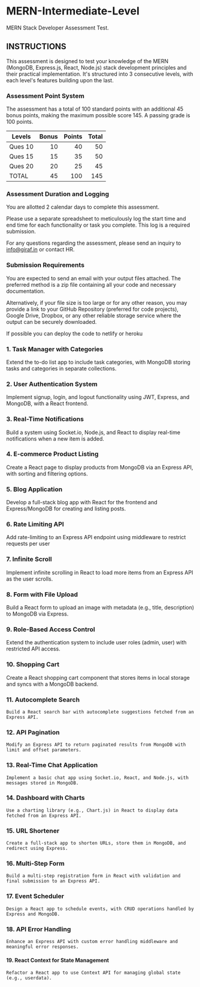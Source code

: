 # MERN-Intermediate-Level
MERN Stack Developer Assessment Test. 

## INSTRUCTIONS
This assessment is designed to test your knowledge of the MERN (MongoDB, Express.js, React, Node.js) stack development principles and their practical implementation. It's structured into 3 consecutive levels, with each level's features building upon the last.

### Assessment Point System
The assessment has a total of 100 standard points with an additional 45 bonus points, making the maximum possible score 145. A passing grade is 100 points.

| Levels  | Bonus  | Points| Total |
| ------- | -----: | ----: | ----: |
| Ques 10 |     10 |    40 |    50 |
| Ques 15 |     15 |    35 |    50 |
| Ques 20 |     20 |    25 |    45 |
|   TOTAL |     45 |    100|   145 |


### Assessment Duration and Logging
You are allotted 2 calendar days to complete this assessment.

Please use a separate spreadsheet to meticulously log the start time and end time for each functionality or task you complete. This log is a required submission.

For any questions regarding the assessment, please send an inquiry to info@giraf.in or contact HR.

### Submission Requirements
You are expected to send an email with your output files attached. The preferred method is a zip file containing all your code and necessary documentation.

Alternatively, if your file size is too large or for any other reason, you may provide a link to your GitHub Repository (preferred for code projects), Google Drive, Dropbox, or any other reliable storage service where the output can be securely downloaded. 

If possible you can deploy the code to netlify or heroku

### 1. Task Manager with Categories
  Extend the to-do list app to include task categories, with MongoDB storing tasks and categories in separate collections.

### 2. User Authentication System
  Implement signup, login, and logout functionality using JWT, Express, and MongoDB, with a React frontend.

### 3. Real-Time Notifications
  Build a system using Socket.io, Node.js, and React to display real-time notifications when a new item is added.

### 4. E-commerce Product Listing
  Create a React page to display products from MongoDB via an Express API, with sorting and filtering options.

### 5. Blog Application
  Develop a full-stack blog app with React for the frontend and  Express/MongoDB for creating and listing posts.
  
### 6. Rate Limiting API
  Add rate-limiting to an Express API endpoint using middleware to restrict requests per user  

### 7. Infinite Scroll
  Implement infinite scrolling in React to load more items from an Express API as the user scrolls.

### 8. Form with File Upload
  Build a React form to upload an image with metadata (e.g., title, description) to MongoDB via Express.

### 9. Role-Based Access Control
  Extend the authentication system to include user roles (admin, user) with restricted API access.

### 10. Shopping Cart
  Create a React shopping cart component that stores items in local storage and syncs with a MongoDB backend.  

### 11. Autocomplete Search
    Build a React search bar with autocomplete suggestions fetched from an Express API.
    
### 12. API Pagination
    Modify an Express API to return paginated results from MongoDB with limit and offset parameters.

### 13. Real-Time Chat Application
    Implement a basic chat app using Socket.io, React, and Node.js, with messages stored in MongoDB.

### 14. Dashboard with Charts
    Use a charting library (e.g., Chart.js) in React to display data fetched from an Express API.

### 15. URL Shortener
    Create a full-stack app to shorten URLs, store them in MongoDB, and redirect using Express.

### 16. Multi-Step Form
    Build a multi-step registration form in React with validation and final submission to an Express API.
    
### 17. Event Scheduler
    Design a React app to schedule events, with CRUD operations handled by Express and MongoDB.
    
### 18. API Error Handling
    Enhance an Express API with custom error handling middleware and meaningful error responses.

#### 19. React Context for State Management
    Refactor a React app to use Context API for managing global state (e.g., userdata).  

    
